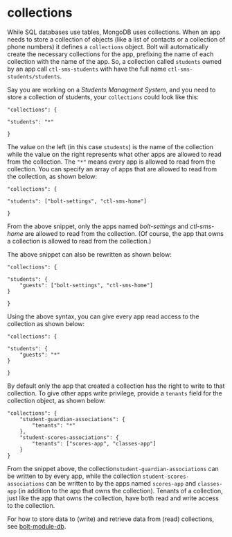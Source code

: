 # collections

While SQL databases use tables, MongoDB uses collections. When an app needs to store a collection of objects \(like a list of contacts or a collection of phone numbers\) it defines a `collections` object. Bolt will automatically create the necessary collections for the app, prefixing the name of each collection with the name of the app. So, a collection called `students` owned by an app call `ctl-sms-students` with have the full name `ctl-sms-students/students`.

Say you are working on a _Students Managment System_, and you need to store a collection of students, your `collections` could look like this:

`"collections": {`

```
"students": "*"
```

`}`

The value on the left \(in this case `students`\) is the name of the collection while the value on the right represents what other apps are allowed to read from the collection. The `"*"` means every app is allowed to read from the collection. You can specify an array of apps that are allowed to read from the collection, as shown below:

`"collections": {`

```
"students": ["bolt-settings", "ctl-sms-home"]
```

`}`

From the above snippet, only the apps named _bolt-settings_ and _ctl-sms-home_ are allowed to read from the collection. \(Of course, the app that owns a collection is allowed to read from the collection.\)

The above snippet can also be rewritten as shown below:

`"collections": {`

```
"students": {
    "guests": ["bolt-settings", "ctl-sms-home"]
}
```

`}`

Using the above syntax, you can give every app read access to the collection as shown below:

`"collections": {`

```
"students": {
    "guests": "*"
}
```

`}`

By default only the app that created a collection has the right to write to that collection. To give other apps write privilege, provide a `tenants` field for the collection object, as shown below:

```
"collections": {
    "student-guardian-associations": {
        "tenants": "*"
    },
    "student-scores-associations": {
        "tenants": ["scores-app", "classes-app"]
    }
}
```

From the snippet above, the collection`student-guardian-associations` can be written to by every app, while the collection `student-scores-associations` can be written to by the apps named `scores-app` and `classes-app` \(in addition to the app that owns the collection\). Tenants of a collection, just like the app that owns the collection, have both read and write access to the collection.

For how to store data to \(write\) and retrieve data from \(read\) collections, see [bolt-module-db](/bolt-module-db.md).

